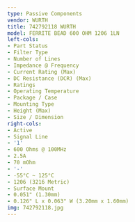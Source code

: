 ```yaml
---
type: Passive Components
vendor: WURTH
title: 742792118 WURTH
model: FERRITE BEAD 600 OHM 1206 1LN
left-cols:
- Part Status
- Filter Type
- Number of Lines
- Impedance @ Frequency
- Current Rating (Max)
- DC Resistance (DCR) (Max)
- Ratings
- Operating Temperature
- Package / Case
- Mounting Type
- Height (Max)
- Size / Dimension
right-cols:
- Active
- Signal Line
- '1'
- 600 Ohms @ 100MHz
- 2.5A
- 70 mOhm
- '-'
- -55°C ~ 125°C
- 1206 (3216 Metric)
- Surface Mount
- 0.051" (1.30mm)
- 0.126" L x 0.063" W (3.20mm x 1.60mm)
img: 742792118.jpg
---
```

